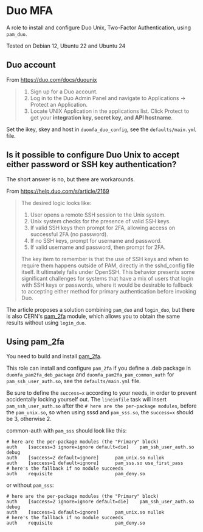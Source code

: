 # Duo MFA

A role to install and configure Duo Unix, Two-Factor Authentication, using `pam_duo`.

Tested on Debian 12, Ubuntu 22 and Ubuntu 24


## Duo account

From https://duo.com/docs/duounix

> 1. Sign up for a Duo account.
> 2. Log in to the Duo Admin Panel and navigate to Applications -> Protect an Application.
> 3. Locate UNIX Application in the applications list. Click Protect to get your **integration key, secret key, and API hostname**.

Set the ikey, skey and host in `duomfa_duo_config`, see the `defaults/main.yml` file.


## Is it possible to configure Duo Unix to accept either password or SSH key authentication?

The short answer is no, but there are workarounds.

From https://help.duo.com/s/article/2169

> The desired logic looks like:
> 
> 1. User opens a remote SSH session to the Unix system.
> 2. Unix system checks for the presence of valid SSH keys.
> 3. If valid SSH keys then prompt for 2FA, allowing access on successful 2FA (no password).
> 4. If no SSH keys, prompt for username and password.
> 5. If valid username and password, then prompt for 2FA.
> 
> The key item to remember is that the use of SSH keys and when to require them happens outside of PAM, directly in the sshd_config file itself. It ultimately falls under OpenSSH. This behavior presents some significant challenges for systems that have a mix of users that login with SSH keys or passwords, where it would be desirable to fallback to accepting either method for primary authentication before invoking Duo.

The article proposes a solution combining `pam_duo` and `login_duo`, but there is also CERN's [pam_2fa](https://github.com/CERN-CERT/pam_2fa/) module, which allows you to obtain the same results without using `login_duo`.


## Using pam_2fa

You need to build and install [pam_2fa](https://github.com/CERN-CERT/pam_2fa/).

This role can install and configure `pam_2fa` if you define a .deb package in `duomfa_pam2fa_deb_package` and `duomfa_pam2fa_pam_common_auth` for `pam_ssh_user_auth.so`, see the `defaults/main.yml` file.


Be sure to define the `success=x` according to your needs, in order to prevent accidentally locking yourself out. The `lineinfile` task will insert `pam_ssh_user_auth.so` after the `# here are the per-package modules`, before the `pam_unix.so`, so when using sssd and `pam_sss.so`, the `success=x` should be 3, otherwise 2. 

common-auth with `pam_sss` should look like this:
```
# here are the per-package modules (the "Primary" block)
auth    [success=3 ignore=ignore default=die]    pam_ssh_user_auth.so debug
auth    [success=2 default=ignore]      pam_unix.so nullok
auth    [success=1 default=ignore]      pam_sss.so use_first_pass
# here's the fallback if no module succeeds
auth    requisite                       pam_deny.so
```

or without `pam_sss`:
```
# here are the per-package modules (the "Primary" block)
auth    [success=2 ignore=ignore default=die]    pam_ssh_user_auth.so debug
auth    [success=1 default=ignore]      pam_unix.so nullok
# here's the fallback if no module succeeds
auth    requisite                       pam_deny.so
```
